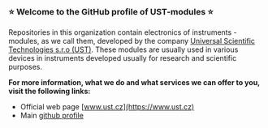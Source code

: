 ### :star: Welcome to the GitHub profile of UST-modules :star:
Repositories in this organization contain electronics of instruments - modules, as we call them, developed by the company [Universal Scientific Technologies s.r.o (UST)](https://www.ust.cz). These modules are usually used in various devices in instruments developed usually for research and scientific purposes. 

**For more information, what we do and what services we can offer to you, visit the following links:**
 * Official web page [www.ust.cz](https://www.ust.cz)
 * Main [github profile](https://github.com/UniversalScientificTechnologies/)
